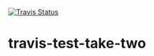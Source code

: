 [![Travis Status][travis-badge]][travis-link]
# travis-test-take-two


[travis-badge]: https://travis-ci.org/viklund/travis-test-take-two.svg?branch=master
[travis-link]: https://travis-ci.org/viklund/travis-test-take-two

